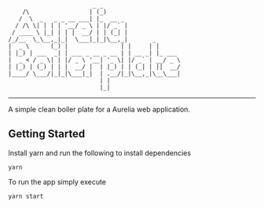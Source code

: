     
                            _ _                      
        /\                 | (_)                     
       /  \  _   _ _ __ ___| |_  __ _                
      / /\ \| | | | '__/ _ \ | |/ _` |               
     / ____ \ |_| | | |  __/ | | (_| |               
    /_/__  \_\__,_|_|  \___|_|_|\__,_|       _       
    |  _ \      (_) |               | |     | |      
    | |_) | ___  _| | ___ _ __ _ __ | | __ _| |_ ___ 
    |  _ < / _ \| | |/ _ \ '__| '_ \| |/ _` | __/ _ \
    | |_) | (_) | | |  __/ |  | |_) | | (_| | ||  __/
    |____/ \___/|_|_|\___|_|  | .__/|_|\__,_|\__\___|
                              | |                    
                              |_|                    
    
------------------------------------------------------

A simple clean boiler plate for a Aurelia web application.

## Getting Started

Install yarn and run the following to install dependencies

    yarn

To run the app simply execute

    yarn start
